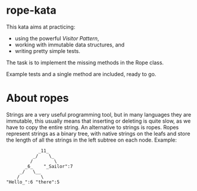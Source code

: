 # rope-kata
This kata aims at practicing:
* using the powerful *Visitor Pattern*, 
* working with immutable data structures, and 
* writing pretty simple tests.

The task is to implement the missing methods in the Rope class.

Example tests and a single method are included, ready to go.

# About ropes
Strings are a very useful programming tool, but in many languages they are immutable, this usually means that inserting or deleting is quite slow, as we have to copy the entire string. An alternative to strings is ropes. Ropes represent strings as a binary tree, with native strings on the leafs and store the length of all the strings in the left subtree on each node. Example:
```
            _11_
          _/    \_
         /        \
       _6_    "_Sailor":7
     _/   \__
    /        \
"Hello_":6 "there":5 
```